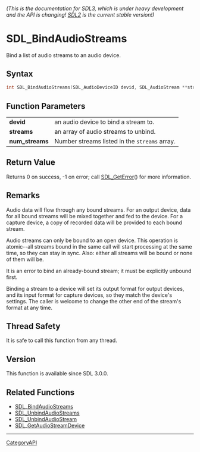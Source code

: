 ###### (This is the documentation for SDL3, which is under heavy development and the API is changing! [SDL2](https://wiki.libsdl.org/SDL2/) is the current stable version!)
# SDL_BindAudioStreams

Bind a list of audio streams to an audio device.

## Syntax

```c
int SDL_BindAudioStreams(SDL_AudioDeviceID devid, SDL_AudioStream **streams, int num_streams);

```

## Function Parameters

|                     |                                               |
| ------------------- | --------------------------------------------- |
| **devid**           | an audio device to bind a stream to.          |
| **streams**         | an array of audio streams to unbind.          |
| **num_streams**     | Number streams listed in the `streams` array. |

## Return Value

Returns 0 on success, -1 on error; call [SDL_GetError](SDL_GetError)() for
more information.

## Remarks

Audio data will flow through any bound streams. For an output device, data
for all bound streams will be mixed together and fed to the device. For a
capture device, a copy of recorded data will be provided to each bound
stream.

Audio streams can only be bound to an open device. This operation is
atomic--all streams bound in the same call will start processing at the
same time, so they can stay in sync. Also: either all streams will be bound
or none of them will be.

It is an error to bind an already-bound stream; it must be explicitly
unbound first.

Binding a stream to a device will set its output format for output devices,
and its input format for capture devices, so they match the device's
settings. The caller is welcome to change the other end of the stream's
format at any time.

## Thread Safety

It is safe to call this function from any thread.

## Version

This function is available since SDL 3.0.0.

## Related Functions

* [SDL_BindAudioStreams](SDL_BindAudioStreams)
* [SDL_UnbindAudioStreams](SDL_UnbindAudioStreams)
* [SDL_UnbindAudioStream](SDL_UnbindAudioStream)
* [SDL_GetAudioStreamDevice](SDL_GetAudioStreamDevice)

----
[CategoryAPI](CategoryAPI)

